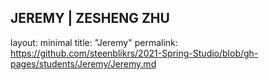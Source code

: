 ## JEREMY | ZESHENG ZHU




layout: minimal 
title: "Jeremy" 
permalink: https://github.com/steenblikrs/2021-Spring-Studio/blob/gh-pages/students/Jeremy/Jeremy.md

